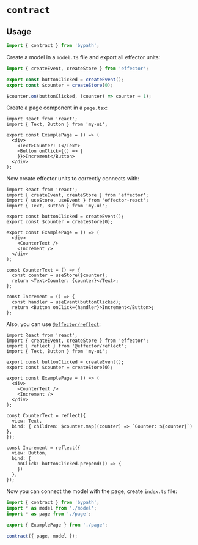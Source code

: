 # `contract`

## Usage

```ts
import { contract } from 'bypath';
```

Create a model in a `model.ts` file and export all effector units:

```ts
import { createEvent, createStore } from 'effector';

export const buttonClicked = createEvent();
export const $counter = createStore(0);

$counter.on(buttonClicked, (counter) => counter + 1);
```

Create a page component in a `page.tsx`:

```tsx
import React from 'react';
import { Text, Button } from 'my-ui';

export const ExamplePage = () => (
  <div>
    <Text>Counter: 1</Text>
    <Button onClick={() => {
    }}>Increment</Button>
  </div>
);
```

Now create effector units to correctly connects with:

```tsx
import React from 'react';
import { createEvent, createStore } from 'effector';
import { useStore, useEvent } from 'effector-react';
import { Text, Button } from 'my-ui';

export const buttonClicked = createEvent();
export const $counter = createStore(0);

export const ExamplePage = () => (
  <div>
    <CounterText />
    <Increment />
  </div>
);

const CounterText = () => {
  const counter = useStore($counter);
  return <Text>Counter: {counter}</Text>;
};

const Increment = () => {
  const handler = useEvent(buttonClicked);
  return <Button onClick={handler}>Increment</Button>;
};
```

Also, you can use [`@effector/reflect`](https://npmjs.com/@effector/reflect):

```tsx
import React from 'react';
import { createEvent, createStore } from 'effector';
import { reflect } from '@effector/reflect';
import { Text, Button } from 'my-ui';

export const buttonClicked = createEvent();
export const $counter = createStore(0);

export const ExamplePage = () => (
  <div>
    <CounterText />
    <Increment />
  </div>
);

const CounterText = reflect({
  view: Text,
  bind: { children: $counter.map((counter) => `Counter: ${counter}`) },
});

const Increment = reflect({
  view: Button,
  bind: {
    onClick: buttonClicked.prepend(() => {
    })
  },
});
```

Now you can connect the model with the page, create `index.ts` file:

```ts
import { contract } from 'bypath';
import * as model from './model';
import * as page from './page';

export { ExamplePage } from './page';

contract({ page, model });
```
